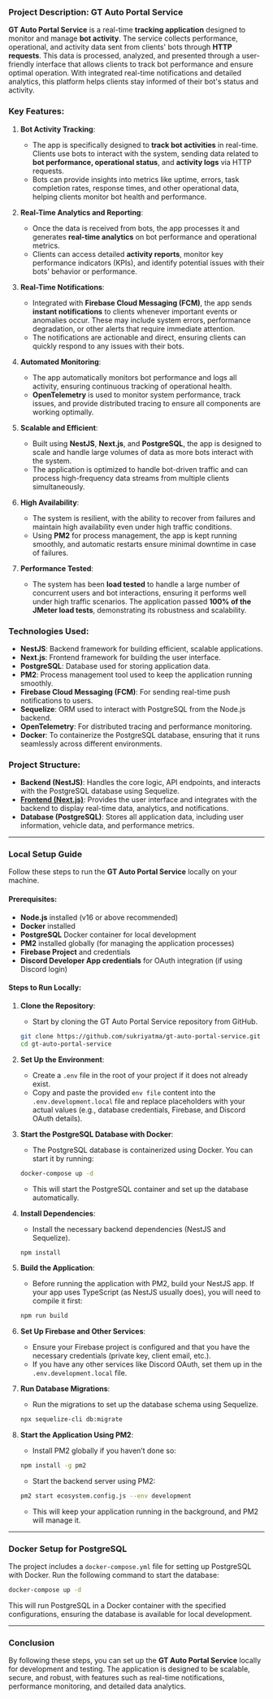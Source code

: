 ### **Project Description: GT Auto Portal Service**

**GT Auto Portal Service** is a real-time **tracking application** designed to monitor and manage **bot activity**. The service collects performance, operational, and activity data sent from clients' bots through **HTTP requests**. This data is processed, analyzed, and presented through a user-friendly interface that allows clients to track bot performance and ensure optimal operation. With integrated real-time notifications and detailed analytics, this platform helps clients stay informed of their bot's status and activity.

### **Key Features:**
1. **Bot Activity Tracking**:
   - The app is specifically designed to **track bot activities** in real-time. Clients use bots to interact with the system, sending data related to **bot performance, operational status**, and **activity logs** via HTTP requests.
   - Bots can provide insights into metrics like uptime, errors, task completion rates, response times, and other operational data, helping clients monitor bot health and performance.

2. **Real-Time Analytics and Reporting**:
   - Once the data is received from bots, the app processes it and generates **real-time analytics** on bot performance and operational metrics.
   - Clients can access detailed **activity reports**, monitor key performance indicators (KPIs), and identify potential issues with their bots' behavior or performance.

3. **Real-Time Notifications**:
   - Integrated with **Firebase Cloud Messaging (FCM)**, the app sends **instant notifications** to clients whenever important events or anomalies occur. These may include system errors, performance degradation, or other alerts that require immediate attention.
   - The notifications are actionable and direct, ensuring clients can quickly respond to any issues with their bots.

4. **Automated Monitoring**:
   - The app automatically monitors bot performance and logs all activity, ensuring continuous tracking of operational health.
   - **OpenTelemetry** is used to monitor system performance, track issues, and provide distributed tracing to ensure all components are working optimally.

5. **Scalable and Efficient**:
   - Built using **NestJS**, **Next.js**, and **PostgreSQL**, the app is designed to scale and handle large volumes of data as more bots interact with the system.
   - The application is optimized to handle bot-driven traffic and can process high-frequency data streams from multiple clients simultaneously.

6. **High Availability**:
   - The system is resilient, with the ability to recover from failures and maintain high availability even under high traffic conditions.
   - Using **PM2** for process management, the app is kept running smoothly, and automatic restarts ensure minimal downtime in case of failures.

7. **Performance Tested**:
   - The system has been **load tested** to handle a large number of concurrent users and bot interactions, ensuring it performs well under high traffic scenarios. The application passed **100% of the JMeter load tests**, demonstrating its robustness and scalability.

### Technologies Used:
- **NestJS**: Backend framework for building efficient, scalable applications.
- **Next.js**: Frontend framework for building the user interface.
- **PostgreSQL**: Database used for storing application data.
- **PM2**: Process management tool used to keep the application running smoothly.
- **Firebase Cloud Messaging (FCM)**: For sending real-time push notifications to users.
- **Sequelize**: ORM used to interact with PostgreSQL from the Node.js backend.
- **OpenTelemetry**: For distributed tracing and performance monitoring.
- **Docker**: To containerize the PostgreSQL database, ensuring that it runs seamlessly across different environments.

### Project Structure:
- **Backend (NestJS)**: Handles the core logic, API endpoints, and interacts with the PostgreSQL database using Sequelize.
- [**Frontend (Next.js)**](https://github.com/sukriyatma/gt-auto-portal): Provides the user interface and integrates with the backend to display real-time data, analytics, and notifications.
- **Database (PostgreSQL)**: Stores all application data, including user information, vehicle data, and performance metrics.

---

### Local Setup Guide

Follow these steps to run the **GT Auto Portal Service** locally on your machine.

#### Prerequisites:
- **Node.js** installed (v16 or above recommended)
- **Docker** installed
- **PostgreSQL** Docker container for local development
- **PM2** installed globally (for managing the application processes)
- **Firebase Project** and credentials
- **Discord Developer App credentials** for OAuth integration (if using Discord login)

#### Steps to Run Locally:

1. **Clone the Repository**:
   - Start by cloning the GT Auto Portal Service repository from GitHub.
   ```bash
   git clone https://github.com/sukriyatma/gt-auto-portal-service.git
   cd gt-auto-portal-service
   ```

2. **Set Up the Environment**:
   - Create a `.env` file in the root of your project if it does not already exist.
   - Copy and paste the provided `env file` content into the `.env.development.local` file and replace placeholders with your actual values (e.g., database credentials, Firebase, and Discord OAuth details).

3. **Start the PostgreSQL Database with Docker**:
   - The PostgreSQL database is containerized using Docker. You can start it by running:
   ```bash
   docker-compose up -d
   ```
   - This will start the PostgreSQL container and set up the database automatically.

4. **Install Dependencies**:
   - Install the necessary backend dependencies (NestJS and Sequelize).
   ```bash
   npm install
   ```

5. **Build the Application**:

   - Before running the application with PM2, build your NestJS app. If your app uses TypeScript (as NestJS usually does), you will need to compile it first:
   ```bash
   npm run build
   ```

5. **Set Up Firebase and Other Services**:
   - Ensure your Firebase project is configured and that you have the necessary credentials (private key, client email, etc.).
   - If you have any other services like Discord OAuth, set them up in the `.env.development.local` file.

6. **Run Database Migrations**:
   - Run the migrations to set up the database schema using Sequelize.
   ```bash
   npx sequelize-cli db:migrate
   ```

7. **Start the Application Using PM2**:
   - Install PM2 globally if you haven’t done so:
   ```bash
   npm install -g pm2
   ```
   - Start the backend server using PM2:
   ```bash
   pm2 start ecosystem.config.js --env development
   ```
   - This will keep your application running in the background, and PM2 will manage it.

---

### Docker Setup for PostgreSQL
The project includes a `docker-compose.yml` file for setting up PostgreSQL with Docker.
Run the following command to start the database:
```bash
docker-compose up -d
```

This will run PostgreSQL in a Docker container with the specified configurations, ensuring the database is available for local development.

---

### Conclusion
By following these steps, you can set up the **GT Auto Portal Service** locally for development and testing. The application is designed to be scalable, secure, and robust, with features such as real-time notifications, performance monitoring, and detailed data analytics.